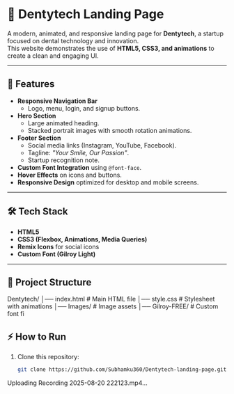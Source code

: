 # 🦷 Dentytech Landing Page

A modern, animated, and responsive landing page for **Dentytech**, a startup focused on dental technology and innovation.  
This website demonstrates the use of **HTML5, CSS3, and animations** to create a clean and engaging UI.

---

## 🚀 Features
- **Responsive Navigation Bar**  
  - Logo, menu, login, and signup buttons.  
- **Hero Section**  
  - Large animated heading.  
  - Stacked portrait images with smooth rotation animations.  
- **Footer Section**  
  - Social media links (Instagram, YouTube, Facebook).  
  - Tagline: *"Your Smile, Our Passion"*.  
  - Startup recognition note.  
- **Custom Font Integration** using `@font-face`.  
- **Hover Effects** on icons and buttons.  
- **Responsive Design** optimized for desktop and mobile screens.

---

## 🛠️ Tech Stack
- **HTML5**
- **CSS3 (Flexbox, Animations, Media Queries)**
- **Remix Icons** for social icons
- **Custom Font (Gilroy Light)**

---


## 📂 Project Structure
Dentytech/
│── index.html # Main HTML file
│── style.css # Stylesheet with animations
│── Images/ # Image assets
│── Gilroy-FREE/ # Custom font fi

## ⚡ How to Run
1. Clone this repository:
   ```bash
   git clone https://github.com/Subhamku360/Dentytech-landing-page.git
Uploading Recording 2025-08-20 222123.mp4…

